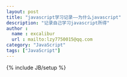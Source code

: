 ```yaml
---
layout: post
title: "javascript学习记录——为什么javascript"
description: "记录自己学习javascript所得"
author :
  name : excalibur
  url : mailto:lzy7750015@qq.com
category: "JavaScript"
tags: ["JavaScript"]
---
```

{% include JB/setup %}




